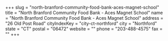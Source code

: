 +++
slug = "north-branford-community-food-bank-aces-magnet-school"
title = "North Branford Community Food Bank - Aces Magnet School"
name = "North Branford Community Food Bank - Aces Magnet School"
address = "26 Old Post Road"
cityIndexKey = "city-ct-northford"
city = "Northford"
state = "CT"
postal = "06472"
website = ""
phone = "203-488-4575"
fax = ""
+++
